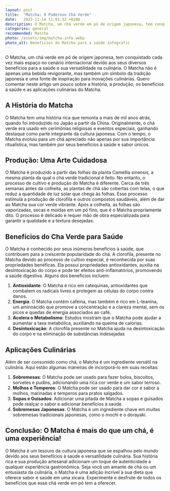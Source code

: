 ```yaml
---
layout: post
title:  "Matcha: O Poderoso Chá Verde"
date:   2023-11-14 11:01:32 +0200
description: O Matcha, um chá verde em pó de origem japonesa, tem conquistado cada vez mais espaço no cenário internacional devido aos seus diversos benefícios para a saúde e sua versatilidade na culinária.
categories: general
recommended: Matcha
photo: /assets/img/matcha-info.webp
photo_alt: Benefícios do Matcha para a saúde infografic
---
```


O Matcha, um chá verde em pó de origem japonesa, tem conquistado cada vez mais espaço no cenário internacional devido aos 
seus diversos benefícios para a saúde e sua versatilidade na culinária. O Matcha não é apenas uma bebida revigorante, 
mas também um símbolo da tradição japonesa e uma fonte de inspiração para inovações culinárias. Quero comentar neste 
artigo um pouco sobre a história, a produção, os benefícios à saúde e as aplicações culinárias do Matcha.

## A História do Matcha
O Matcha tem uma história rica que remonta a mais de mil anos atrás, quando foi introduzido no Japão a partir da China. 
Originalmente, o chá verde era usado em cerimônias religiosas e eventos especiais, ganhando destaque como parte integrante 
da cultura japonesa. Com o tempo, o Matcha evoluiu para um chá apreciado não apenas por sua importância ritualística, 
mas também por seus benefícios à saúde e sabor únicos.


## Produção: Uma Arte Cuidadosa
O Matcha é produzido a partir das folhas da planta Camellia sinensis, a mesma planta da qual o chá verde tradicional 
é feito. No entanto, o processo de cultivo e produção do Matcha é diferente. Cerca de três semanas antes da colheita, 
as plantas de chá são cobertas com telas, o que reduz a quantidade de luz solar que chega às folhas. Esse processo estimula 
a produção de clorofila e outros compostos saudáveis, além de dar ao Matcha sua cor verde vibrante.
Após a colheita, as folhas são vaporizadas, secas e moídas em um pó fino, que é o Matcha propriamente dito. 
O processo é delicado e requer mão de obra especializada para garantir a qualidade e a textura desejadas.

## Benefícios do Cha Verde para Saúde
O Matcha é conhecido por seus inúmeros benefícios à saúde, que contribuem para a crescente popularidade do chá.
A clorofila, presente no Matcha devido ao processo de cultivo especial, é reconhecida por suas propriedades benéficas. 
Ela possui propriedades antioxidantes, auxilia na desintoxicação do corpo e pode ter efeitos anti-inflamatórios, promovendo 
a saúde digestiva.
Alguns dos benefícios incluem:
1. **Antioxidante**: O Matcha é rico em catequinas, antioxidantes que combatem os radicais livres e protegem as células do corpo contra danos.
2. **Energia**: O Matcha contém cafeína, mas também é rico em L-teanina, um aminoácido que promove a concentração e a clareza mental, sem os picos e quedas de energia associados ao café.
3. **Acelera o Metabolismo**: Estudos mostram que o Matcha pode ajudar a aumentar a taxa metabólica, auxiliando na queima de calorias.
4. **Desintoxicação**: A clorofila presente no Matcha ajuda na desintoxicação do corpo e na eliminação de substâncias indesejadas

## Aplicações Culinárias
Além de ser consumido como chá, o Matcha é um ingrediente versátil na culinária. Aqui estão algumas maneiras de incorporá-lo em suas receitas:
1. **Sobremesas**: O Matcha pode ser usado para fazer bolos, biscoitos, sorvetes e pudins, adicionando uma rica cor verde e um sabor terroso.
2. **Molhos e Temperos**: O Matcha pode ser usado para dar cor e sabor a molhos, marinadas e temperos para pratos salgados.
3. **Sopas e Guisados**: Adicionar uma pitada de Matcha a sopas e guisados pode realçar o sabor e adicionar benefícios à saúde.
4. **Sobremesas Japonesas**: O Matcha é um ingrediente chave em muitas sobremesas tradicionais japonesas, como o mochi e o dorayaki.

## Conclusão: O Matcha é mais do que um chá, é uma experiência!
O Matcha é um tesouro da cultura japonesa que se espalhou pelo mundo devido aos seus benefícios à saúde e versatilidade culinária. 
Sua história rica e sua produção artesanal adicionam um toque de autenticidade a qualquer experiência gastronômica. 
Seja você um amante de chá ou um entusiasta da culinária, o Matcha é uma adição incrível à sua dieta que oferece sabor e saúde em uma xícara. 
Experimente e desfrute de todos os benefícios que esse chá verde em pó tem a oferecer.




